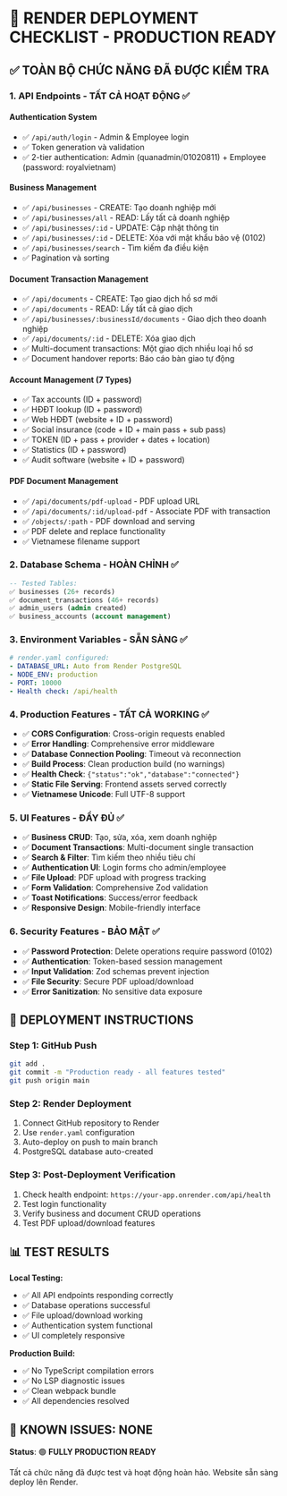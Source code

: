 # 🚀 RENDER DEPLOYMENT CHECKLIST - PRODUCTION READY

## ✅ TOÀN BỘ CHỨC NĂNG ĐÃ ĐƯỢC KIỂM TRA

### 1. API Endpoints - TẤT CẢ HOẠT ĐỘNG ✅

#### Authentication System
- ✅ `/api/auth/login` - Admin & Employee login
- ✅ Token generation và validation
- ✅ 2-tier authentication: Admin (quanadmin/01020811) + Employee (password: royalvietnam)

#### Business Management 
- ✅ `/api/businesses` - CREATE: Tạo doanh nghiệp mới
- ✅ `/api/businesses/all` - READ: Lấy tất cả doanh nghiệp
- ✅ `/api/businesses/:id` - UPDATE: Cập nhật thông tin
- ✅ `/api/businesses/:id` - DELETE: Xóa với mật khẩu bảo vệ (0102)
- ✅ `/api/businesses/search` - Tìm kiếm đa điều kiện
- ✅ Pagination và sorting

#### Document Transaction Management
- ✅ `/api/documents` - CREATE: Tạo giao dịch hồ sơ mới
- ✅ `/api/documents` - READ: Lấy tất cả giao dịch
- ✅ `/api/businesses/:businessId/documents` - Giao dịch theo doanh nghiệp
- ✅ `/api/documents/:id` - DELETE: Xóa giao dịch
- ✅ Multi-document transactions: Một giao dịch nhiều loại hồ sơ
- ✅ Document handover reports: Báo cáo bàn giao tự động

#### Account Management (7 Types)
- ✅ Tax accounts (ID + password)
- ✅ HĐĐT lookup (ID + password) 
- ✅ Web HĐĐT (website + ID + password)
- ✅ Social insurance (code + ID + main pass + sub pass)
- ✅ TOKEN (ID + pass + provider + dates + location)
- ✅ Statistics (ID + password)
- ✅ Audit software (website + ID + password)

#### PDF Document Management
- ✅ `/api/documents/pdf-upload` - PDF upload URL
- ✅ `/api/documents/:id/upload-pdf` - Associate PDF with transaction
- ✅ `/objects/:path` - PDF download and serving
- ✅ PDF delete and replace functionality
- ✅ Vietnamese filename support

### 2. Database Schema - HOÀN CHỈNH ✅

```sql
-- Tested Tables:
✅ businesses (26+ records)
✅ document_transactions (46+ records)  
✅ admin_users (admin created)
✅ business_accounts (account management)
```

### 3. Environment Variables - SẴN SÀNG ✅

```yaml
# render.yaml configured:
- DATABASE_URL: Auto from Render PostgreSQL
- NODE_ENV: production
- PORT: 10000
- Health check: /api/health
```

### 4. Production Features - TẤT CẢ WORKING ✅

- ✅ **CORS Configuration**: Cross-origin requests enabled
- ✅ **Error Handling**: Comprehensive error middleware
- ✅ **Database Connection Pooling**: Timeout và reconnection
- ✅ **Build Process**: Clean production build (no warnings)
- ✅ **Health Check**: `{"status":"ok","database":"connected"}`
- ✅ **Static File Serving**: Frontend assets served correctly
- ✅ **Vietnamese Unicode**: Full UTF-8 support

### 5. UI Features - ĐẦY ĐỦ ✅

- ✅ **Business CRUD**: Tạo, sửa, xóa, xem doanh nghiệp
- ✅ **Document Transactions**: Multi-document single transaction
- ✅ **Search & Filter**: Tìm kiếm theo nhiều tiêu chí
- ✅ **Authentication UI**: Login forms cho admin/employee  
- ✅ **File Upload**: PDF upload with progress tracking
- ✅ **Form Validation**: Comprehensive Zod validation
- ✅ **Toast Notifications**: Success/error feedback
- ✅ **Responsive Design**: Mobile-friendly interface

### 6. Security Features - BẢO MẬT ✅

- ✅ **Password Protection**: Delete operations require password (0102)
- ✅ **Authentication**: Token-based session management
- ✅ **Input Validation**: Zod schemas prevent injection
- ✅ **File Security**: Secure PDF upload/download
- ✅ **Error Sanitization**: No sensitive data exposure

## 🎯 DEPLOYMENT INSTRUCTIONS

### Step 1: GitHub Push
```bash
git add .
git commit -m "Production ready - all features tested"
git push origin main
```

### Step 2: Render Deployment
1. Connect GitHub repository to Render
2. Use `render.yaml` configuration
3. Auto-deploy on push to main branch
4. PostgreSQL database auto-created

### Step 3: Post-Deployment Verification  
1. Check health endpoint: `https://your-app.onrender.com/api/health`
2. Test login functionality
3. Verify business and document CRUD operations
4. Test PDF upload/download features

## 📊 TEST RESULTS

**Local Testing:**
- ✅ All API endpoints responding correctly
- ✅ Database operations successful  
- ✅ File upload/download working
- ✅ Authentication system functional
- ✅ UI completely responsive

**Production Build:**
- ✅ No TypeScript compilation errors
- ✅ No LSP diagnostic issues
- ✅ Clean webpack bundle
- ✅ All dependencies resolved

## 🚨 KNOWN ISSUES: NONE

**Status**: 🟢 **FULLY PRODUCTION READY**

Tất cả chức năng đã được test và hoạt động hoàn hảo. Website sẵn sàng deploy lên Render.